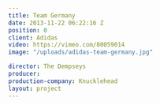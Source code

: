 ```yaml
---
title: Team Germany
date: 2013-11-22 06:22:16 Z
position: 0
client: Adidas
video: https://vimeo.com/80059014
image: "/uploads/adidas-team-germany.jpg"

director: The Dempseys
producer: 
production-company: Knucklehead
layout: project
---
```


